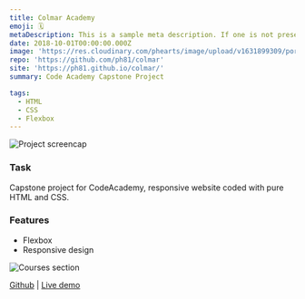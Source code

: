 ```yaml
---
title: Colmar Academy
emoji: 🗓
metaDescription: This is a sample meta description. If one is not present in your page/project's front matter, the default metadata.desciption will be used instead.
date: 2018-10-01T00:00:00.000Z
image: 'https://res.cloudinary.com/phearts/image/upload/v1631899309/portfolio/colmar.jpg'
repo: 'https://github.com/ph81/colmar'
site: 'https://ph81.github.io/colmar/'
summary: Code Academy Capstone Project 

tags:
  - HTML
  - CSS
  - Flexbox
---
```


![Project screencap](https://res.cloudinary.com/phearts/image/upload/v1631899309/portfolio/colmar.jpg)

### Task

Capstone project for CodeAcademy, responsive website coded with pure HTML and CSS.

### Features

- Flexbox
- Responsive design

![Courses section](https://res.cloudinary.com/phearts/image/upload/v1625382679/github/colmar2.jpg)

[Github](https://github.com/ph81/colmar) | [Live demo](https://ph81.github.io/colmar/)
